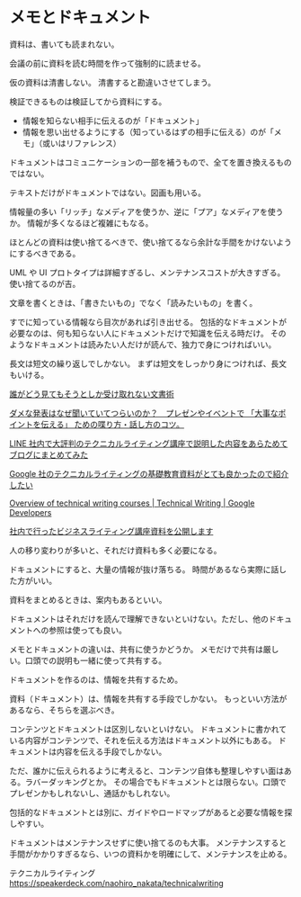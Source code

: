 # メモとドキュメント

資料は、書いても読まれない。

会議の前に資料を読む時間を作って強制的に読ませる。

仮の資料は清書しない。
清書すると勘違いさせてしまう。

検証できるものは検証してから資料にする。

- 情報を知らない相手に伝えるのが「ドキュメント」
- 情報を思い出せるようにする（知っているはずの相手に伝える）のが「メモ」（或いはリファレンス）

ドキュメントはコミュニケーションの一部を補うもので、全てを置き換えるものではない。

テキストだけがドキュメントではない。図画も用いる。

情報量の多い「リッチ」なメディアを使うか、逆に「プア」なメディアを使うか。
情報が多くなるほど複雑にもなる。

ほとんどの資料は使い捨てるべきで、使い捨てるなら余計な手間をかけないようにするべきである。

UML や UI プロトタイプは詳細すぎるし、メンテナンスコストが大きすぎる。使い捨てるのが吉。

文章を書くときは、「書きたいもの」でなく「読みたいもの」を書く。

すでに知っている情報なら目次があれば引き出せる。
包括的なドキュメントが必要なのは、何も知らない人にドキュメントだけで知識を伝える時だけ。
そのようなドキュメントは読みたい人だけが読んで、独力で身につければいい。

長文は短文の繰り返しでしかない。
まずは短文をしっかり身につければ、長文もいける。

[誰がどう見てもそうとしか受け取れない文書術](https://speakerdeck.com/namura/shui-gadoujian-temosoutosikashou-kequ-renaiwen-shu-shu-gong-kai-ban?slide=9)

[ダメな発表はなぜ聞いていてつらいのか？　プレゼンやイベントで 「大事なポイントを伝える」 ための喋り方・話し方のコツ。](https://qiita.com/t2-kob/items/71163cddc4e38993ff30)

[LINE 社内で大評判のテクニカルライティング講座で説明した内容をあらためてブログにまとめてみた](https://engineering.linecorp.com/ja/blog/line-technical-writing-course/)

[Google 社のテクニカルライティングの基礎教育資料がとても良かったので紹介したい](https://qiita.com/yasuoyasuo/items/c43783316a4d141a140f)

[Overview of technical writing courses | Technical Writing | Google Developers](https://developers.google.com/tech-writing/overview)

[社内で行ったビジネスライティング講座資料を公開します](https://dev.classmethod.jp/articles/business-writing-howto/)

人の移り変わりが多いと、それだけ資料も多く必要になる。

ドキュメントにすると、大量の情報が抜け落ちる。
時間があるなら実際に話した方がいい。

資料をまとめるときは、案内もあるといい。

ドキュメントはそれだけを読んで理解できないといけない。ただし、他のドキュメントへの参照は使っても良い。

メモとドキュメントの違いは、共有に使うかどうか。
メモだけで共有は厳しい。口頭での説明も一緒に使って共有する。

ドキュメントを作るのは、情報を共有するため。

資料（ドキュメント）は、情報を共有する手段でしかない。
もっといい方法があるなら、そちらを選ぶべき。

コンテンツとドキュメントは区別しないといけない。
ドキュメントに書かれている内容がコンテンツで、それを伝える方法はドキュメント以外にもある。
ドキュメントは内容を伝える手段でしかない。

ただ、誰かに伝えられるように考えると、コンテンツ自体も整理しやすい面はある。ラバーダッキングとか。
その場合でもドキュメントとは限らない。口頭でプレゼンかもしれないし、通話かもしれない。

包括的なドキュメントとは別に、ガイドやロードマップがあると必要な情報を探しやすい。

ドキュメントはメンテナンスせずに使い捨てるのも大事。
メンテナンスすると手間がかかりすぎるなら、いつの資料かを明確にして、メンテナンスを止める。

テクニカルライティング
https://speakerdeck.com/naohiro_nakata/technicalwriting
